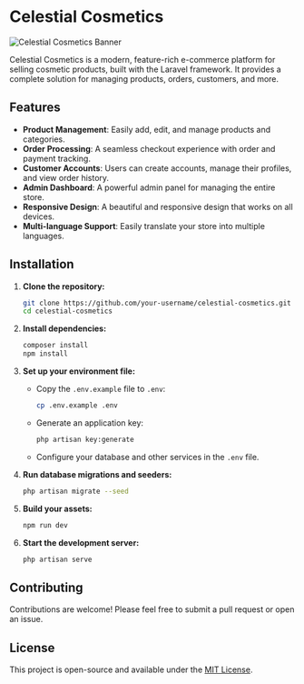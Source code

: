 # Celestial Cosmetics

![Celestial Cosmetics Banner](public/images/logo/logo.png)

Celestial Cosmetics is a modern, feature-rich e-commerce platform for selling cosmetic products, built with the Laravel framework. It provides a complete solution for managing products, orders, customers, and more.

## Features

- **Product Management**: Easily add, edit, and manage products and categories.
- **Order Processing**: A seamless checkout experience with order and payment tracking.
- **Customer Accounts**: Users can create accounts, manage their profiles, and view order history.
- **Admin Dashboard**: A powerful admin panel for managing the entire store.
- **Responsive Design**: A beautiful and responsive design that works on all devices.
- **Multi-language Support**: Easily translate your store into multiple languages.

## Installation

1. **Clone the repository:**
   ```bash
   git clone https://github.com/your-username/celestial-cosmetics.git
   cd celestial-cosmetics
   ```

2. **Install dependencies:**
   ```bash
   composer install
   npm install
   ```

3. **Set up your environment file:**
   - Copy the `.env.example` file to `.env`:
     ```bash
     cp .env.example .env
     ```
   - Generate an application key:
     ```bash
     php artisan key:generate
     ```
   - Configure your database and other services in the `.env` file.

4. **Run database migrations and seeders:**
   ```bash
   php artisan migrate --seed
   ```

5. **Build your assets:**
   ```bash
   npm run dev
   ```

6. **Start the development server:**
   ```bash
   php artisan serve
   ```

## Contributing

Contributions are welcome! Please feel free to submit a pull request or open an issue.

## License

This project is open-source and available under the [MIT License](LICENSE).
